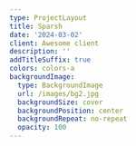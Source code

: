 ```yaml
---
type: ProjectLayout
title: Sparsh
date: '2024-03-02'
client: Awesome client
description: ''
addTitleSuffix: true
colors: colors-a
backgroundImage:
  type: BackgroundImage
  url: /images/bg2.jpg
  backgroundSize: cover
  backgroundPosition: center
  backgroundRepeat: no-repeat
  opacity: 100
---
```


